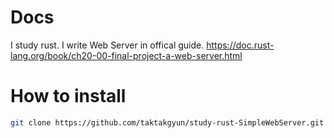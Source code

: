 # Docs
I study rust. I write Web Server in offical guide.
https://doc.rust-lang.org/book/ch20-00-final-project-a-web-server.html

# How to install
```bash
git clone https://github.com/taktakgyun/study-rust-SimpleWebServer.git
```
